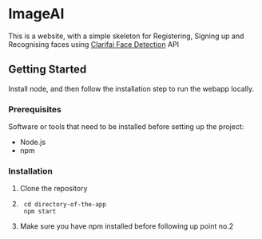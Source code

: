 # ImageAI

This is a website, with a simple skeleton for Registering, Signing up and Recognising faces using [Clarifai Face Detection](https://clarifai.com/clarifai/main/models/face-detection) API

## Getting Started

Install node, and then follow the installation step to run the webapp locally.

### Prerequisites

Software or tools that need to be installed before setting up the project:

- Node.js 
- npm

### Installation

1. Clone the repository
2. ```shell
    cd directory-of-the-app
    npm start
3. Make sure you have npm installed before following up point no.2
